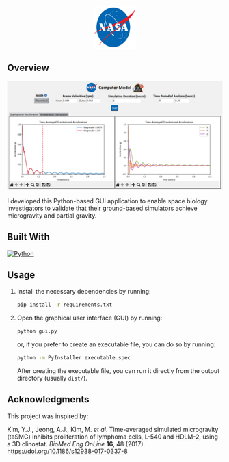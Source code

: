 <!-- PROJECT LOGO -->
<br />
<div align="center">
  <a href="https://public.ksc.nasa.gov/partnerships/capabilities-and-testing/testing-and-labs/microgravity-simulation-support-facility/">
    <img src="images/NASA_logo.svg" alt="Logo" width="100" height="100">
  </a>
</div>

## Overview

<div align="center">
  <img src="images/example.png" alt="example" style="max-width: 100%; height: auto;">
</div>

I developed this Python-based GUI application to enable space biology investigators to validate that their ground-based simulators achieve microgravity and partial gravity.

## Built With

[![Python][python-logo]](https://www.python.org/)

[python-logo]: https://img.shields.io/badge/Python-3776AB?style=for-the-badge&logo=python&logoColor=white

## Usage

1. Install the necessary dependencies by running:

   ```bash
   pip install -r requirements.txt
   ```

2. Open the graphical user interface (GUI) by running:

   ```bash
   python gui.py
   ```

   or, if you prefer to create an executable file, you can do so by running:

   ```bash
   python -m PyInstaller executable.spec
   ```

   After creating the executable file, you can run it directly from the output directory (usually `dist/`).

## Acknowledgments

This project was inspired by:

Kim, Y.J., Jeong, A.J., Kim, M. _et al_. Time-averaged simulated microgravity (taSMG) inhibits proliferation of lymphoma cells, L-540 and HDLM-2, using a 3D clinostat. _BioMed Eng OnLine_ **16**, 48 (2017). https://doi.org/10.1186/s12938-017-0337-8

